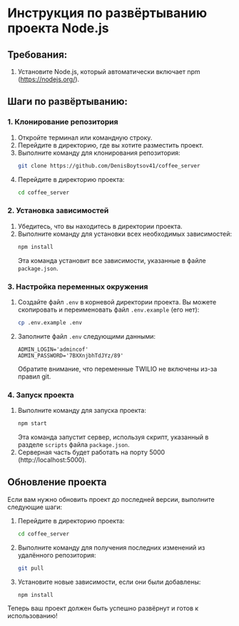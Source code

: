 # Инструкция по развёртыванию проекта Node.js

## Требования:
1. Установите Node.js, который автоматически включает npm (https://nodejs.org/).

## Шаги по развёртыванию:

### 1. Клонирование репозитория
1. Откройте терминал или командную строку.
2. Перейдите в директорию, где вы хотите разместить проект.
3. Выполните команду для клонирования репозитория:
    ```sh
    git clone https://github.com/DenisBoytsov41/coffee_server
    ```
4. Перейдите в директорию проекта:
    ```sh
    cd coffee_server
    ```

### 2. Установка зависимостей
1. Убедитесь, что вы находитесь в директории проекта.
2. Выполните команду для установки всех необходимых зависимостей:
    ```sh
    npm install
    ```
   Эта команда установит все зависимости, указанные в файле `package.json`.

### 3. Настройка переменных окружения
1. Создайте файл `.env` в корневой директории проекта. Вы можете скопировать и переименовать файл `.env.example` (его нет):
    ```sh
    cp .env.example .env
    ```
2. Заполните файл `.env` следующими данными:
    ```
    ADMIN_LOGIN='admincof'
    ADMIN_PASSWORD='7BXXnjbhTdJYz/89'
    ```
   Обратите внимание, что переменные TWILIO не включены из-за правил git.

### 4. Запуск проекта
1. Выполните команду для запуска проекта:
    ```sh
    npm start
    ```
   Эта команда запустит сервер, используя скрипт, указанный в разделе `scripts` файла `package.json`.
2. Серверная часть будет работать на порту 5000 (http://localhost:5000).

## Обновление проекта
Если вам нужно обновить проект до последней версии, выполните следующие шаги:
1. Перейдите в директорию проекта:
    ```sh
    cd coffee_server
    ```
2. Выполните команду для получения последних изменений из удалённого репозитория:
    ```sh
    git pull
    ```
3. Установите новые зависимости, если они были добавлены:
    ```sh
    npm install
    ```

Теперь ваш проект должен быть успешно развёрнут и готов к использованию!
